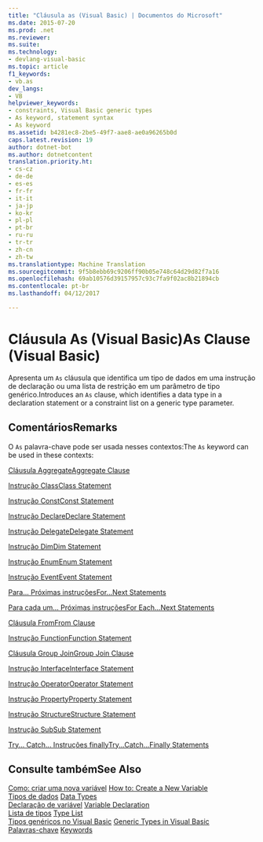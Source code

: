 ```yaml
---
title: "Cláusula as (Visual Basic) | Documentos do Microsoft"
ms.date: 2015-07-20
ms.prod: .net
ms.reviewer: 
ms.suite: 
ms.technology:
- devlang-visual-basic
ms.topic: article
f1_keywords:
- vb.as
dev_langs:
- VB
helpviewer_keywords:
- constraints, Visual Basic generic types
- As keyword, statement syntax
- As keyword
ms.assetid: b4281ec8-2be5-49f7-aae8-ae0a96265b0d
caps.latest.revision: 19
author: dotnet-bot
ms.author: dotnetcontent
translation.priority.ht:
- cs-cz
- de-de
- es-es
- fr-fr
- it-it
- ja-jp
- ko-kr
- pl-pl
- pt-br
- ru-ru
- tr-tr
- zh-cn
- zh-tw
ms.translationtype: Machine Translation
ms.sourcegitcommit: 9f5b8ebb69c9206ff90b05e748c64d29d82f7a16
ms.openlocfilehash: 69ab10576d39157957c93c7fa9f02ac8b21894cb
ms.contentlocale: pt-br
ms.lasthandoff: 04/12/2017

---
```

# <a name="as-clause-visual-basic"></a><span data-ttu-id="9591f-102">Cláusula As (Visual Basic)</span><span class="sxs-lookup"><span data-stu-id="9591f-102">As Clause (Visual Basic)</span></span>
<span data-ttu-id="9591f-103">Apresenta um `As` cláusula que identifica um tipo de dados em uma instrução de declaração ou uma lista de restrição em um parâmetro de tipo genérico.</span><span class="sxs-lookup"><span data-stu-id="9591f-103">Introduces an `As` clause, which identifies a data type in a declaration statement or a constraint list on a generic type parameter.</span></span>  
  
## <a name="remarks"></a><span data-ttu-id="9591f-104">Comentários</span><span class="sxs-lookup"><span data-stu-id="9591f-104">Remarks</span></span>  
 <span data-ttu-id="9591f-105">O `As` palavra-chave pode ser usada nesses contextos:</span><span class="sxs-lookup"><span data-stu-id="9591f-105">The `As` keyword can be used in these contexts:</span></span>  
  
 [<span data-ttu-id="9591f-106">Cláusula Aggregate</span><span class="sxs-lookup"><span data-stu-id="9591f-106">Aggregate Clause</span></span>](../../../visual-basic/language-reference/queries/aggregate-clause.md)  
  
 [<span data-ttu-id="9591f-107">Instrução Class</span><span class="sxs-lookup"><span data-stu-id="9591f-107">Class Statement</span></span>](../../../visual-basic/language-reference/statements/class-statement.md)  
  
 [<span data-ttu-id="9591f-108">Instrução Const</span><span class="sxs-lookup"><span data-stu-id="9591f-108">Const Statement</span></span>](../../../visual-basic/language-reference/statements/const-statement.md)  
  
 [<span data-ttu-id="9591f-109">Instrução Declare</span><span class="sxs-lookup"><span data-stu-id="9591f-109">Declare Statement</span></span>](../../../visual-basic/language-reference/statements/declare-statement.md)  
  
 [<span data-ttu-id="9591f-110">Instrução Delegate</span><span class="sxs-lookup"><span data-stu-id="9591f-110">Delegate Statement</span></span>](../../../visual-basic/language-reference/statements/delegate-statement.md)  
  
 [<span data-ttu-id="9591f-111">Instrução Dim</span><span class="sxs-lookup"><span data-stu-id="9591f-111">Dim Statement</span></span>](../../../visual-basic/language-reference/statements/dim-statement.md)  
  
 [<span data-ttu-id="9591f-112">Instrução Enum</span><span class="sxs-lookup"><span data-stu-id="9591f-112">Enum Statement</span></span>](../../../visual-basic/language-reference/statements/enum-statement.md)  
  
 [<span data-ttu-id="9591f-113">Instrução Event</span><span class="sxs-lookup"><span data-stu-id="9591f-113">Event Statement</span></span>](../../../visual-basic/language-reference/statements/event-statement.md)  
  
 [<span data-ttu-id="9591f-114">Para... Próximas instruções</span><span class="sxs-lookup"><span data-stu-id="9591f-114">For...Next Statements</span></span>](../../../visual-basic/language-reference/statements/for-next-statement.md)  
  
 [<span data-ttu-id="9591f-115">Para cada um... Próximas instruções</span><span class="sxs-lookup"><span data-stu-id="9591f-115">For Each...Next Statements</span></span>](../../../visual-basic/language-reference/statements/for-each-next-statement.md)  
  
 [<span data-ttu-id="9591f-116">Cláusula From</span><span class="sxs-lookup"><span data-stu-id="9591f-116">From Clause</span></span>](../../../visual-basic/language-reference/queries/from-clause.md)  
  
 [<span data-ttu-id="9591f-117">Instrução Function</span><span class="sxs-lookup"><span data-stu-id="9591f-117">Function Statement</span></span>](../../../visual-basic/language-reference/statements/function-statement.md)  
  
 [<span data-ttu-id="9591f-118">Cláusula Group Join</span><span class="sxs-lookup"><span data-stu-id="9591f-118">Group Join Clause</span></span>](../../../visual-basic/language-reference/queries/group-join-clause.md)  
  
 [<span data-ttu-id="9591f-119">Instrução Interface</span><span class="sxs-lookup"><span data-stu-id="9591f-119">Interface Statement</span></span>](../../../visual-basic/language-reference/statements/interface-statement.md)  
  
 [<span data-ttu-id="9591f-120">Instrução Operator</span><span class="sxs-lookup"><span data-stu-id="9591f-120">Operator Statement</span></span>](../../../visual-basic/language-reference/statements/operator-statement.md)  
  
 [<span data-ttu-id="9591f-121">Instrução Property</span><span class="sxs-lookup"><span data-stu-id="9591f-121">Property Statement</span></span>](../../../visual-basic/language-reference/statements/property-statement.md)  
  
 [<span data-ttu-id="9591f-122">Instrução Structure</span><span class="sxs-lookup"><span data-stu-id="9591f-122">Structure Statement</span></span>](../../../visual-basic/language-reference/statements/structure-statement.md)  
  
 [<span data-ttu-id="9591f-123">Instrução Sub</span><span class="sxs-lookup"><span data-stu-id="9591f-123">Sub Statement</span></span>](../../../visual-basic/language-reference/statements/sub-statement.md)  
  
 [<span data-ttu-id="9591f-124">Try... Catch... Instruções finally</span><span class="sxs-lookup"><span data-stu-id="9591f-124">Try...Catch...Finally Statements</span></span>](../../../visual-basic/language-reference/statements/try-catch-finally-statement.md)  
  
## <a name="see-also"></a><span data-ttu-id="9591f-125">Consulte também</span><span class="sxs-lookup"><span data-stu-id="9591f-125">See Also</span></span>  
 <span data-ttu-id="9591f-126">[Como: criar uma nova variável](../../../visual-basic/programming-guide/language-features/variables/how-to-create-a-new-variable.md) </span><span class="sxs-lookup"><span data-stu-id="9591f-126">[How to: Create a New Variable](../../../visual-basic/programming-guide/language-features/variables/how-to-create-a-new-variable.md) </span></span>  
<span data-ttu-id="9591f-127"> [Tipos de dados](../../../visual-basic/programming-guide/language-features/data-types/index.md) </span><span class="sxs-lookup"><span data-stu-id="9591f-127"> [Data Types](../../../visual-basic/programming-guide/language-features/data-types/index.md) </span></span>  
<span data-ttu-id="9591f-128"> [Declaração de variável](../../../visual-basic/programming-guide/language-features/variables/variable-declaration.md) </span><span class="sxs-lookup"><span data-stu-id="9591f-128"> [Variable Declaration](../../../visual-basic/programming-guide/language-features/variables/variable-declaration.md) </span></span>  
<span data-ttu-id="9591f-129"> [Lista de tipos](../../../visual-basic/language-reference/statements/type-list.md) </span><span class="sxs-lookup"><span data-stu-id="9591f-129"> [Type List](../../../visual-basic/language-reference/statements/type-list.md) </span></span>  
<span data-ttu-id="9591f-130"> [Tipos genéricos no Visual Basic](../../../visual-basic/programming-guide/language-features/data-types/generic-types.md) </span><span class="sxs-lookup"><span data-stu-id="9591f-130"> [Generic Types in Visual Basic](../../../visual-basic/programming-guide/language-features/data-types/generic-types.md) </span></span>  
<span data-ttu-id="9591f-131"> [Palavras-chave](../../../visual-basic/language-reference/keywords/index.md)</span><span class="sxs-lookup"><span data-stu-id="9591f-131"> [Keywords](../../../visual-basic/language-reference/keywords/index.md)</span></span>
